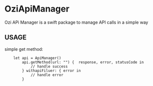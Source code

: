 # OziApiManager

Ozi APi Manager is a swift package to manage API calls in a simple way

## USAGE
simple get method:
```
    let api = ApiManager()
        api.getMethod(url: "") {  response, error, statusCode in
            // handle success
        } withapiFiluer: { error in
            // handle error
        }
```
